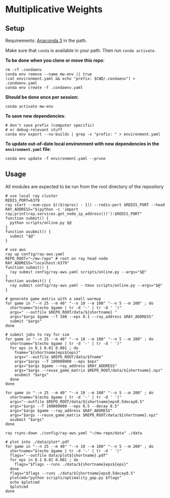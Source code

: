 # Multiplicative Weights

## Setup

Requirements: [Anaconda 3](https://www.anaconda.com/distribution/) in the path.

Make sure that `conda` is available in your path. Then run `conda activate`.

**To be done when you clone or move this repo**:
```
rm -rf .condaenv
conda env remove --name mw-env || true
(cat environment.yaml && echo "prefix: $CWD/.condaenv") > .condaenv.yaml
conda env create -f .condaenv.yaml
```

**Should be done once per session:**
```
conda activate mw-env
```

**To save new dependencies**:
```
# don't save prefix (computer specific)
# or debug-relevant stuff
conda env export --no-builds | grep -v "prefix: " > environment.yaml
```

**To update out-of-date local environment with new dependencies in the `environment.yaml` file**:
```
conda env update -f environment.yaml --prune
```

## Usage

All modules are expected to be run from the root directory of the repository

```
# use local ray cluster
REDIS_PORT=6379
ray start --num-cpus $(($(nproc) - 1)) --redis-port $REDIS_PORT --head
RAY_ADDRESS="$(python -c 'import ray;print(ray.services.get_node_ip_address())'):$REDIS_PORT"
function submit() {
  python scripts/online.py $@
}
function asubmit() {
  submit "$@"
}

# use aws
ray up config/ray-aws.yaml
REPO_ROOT="~/mw-repo" # root on ray head node
RAY_ADDRESS="localhost:6379"
function submit() {
  ray submit config/ray-aws.yaml scripts/online.py --args="$@"
}
function asubmit() {
  ray submit config/ray-aws.yaml --tmux scripts/online.py --args="$@"
}

# generate game matrix with a small warmup
for game in "--n 25 --m 40" "--n 10 --m 100" "--n 5 --m 200" ; do
  shortname="$(echo $game | tr -d '-' | tr -d ' ')"
  args=" --outfile $REPO_ROOT/data/${shortname} "
  args="$args $game --T 100 --eps 0.1 --ray_address $RAY_ADDRESS"
  submit "$args"
done

# submit jobs to ray for sim
for game in "--n 25 --m 40" "--n 10 --m 100" "--n 5 --m 200" ; do
  shortname="$(echo $game | tr -d '-' | tr -d ' ')"
  for eps in 0.1 0.01 0.001 ; do 
    fname="${shortname}eps${eps}"
    args="--outfile $REPO_ROOT/data/$fname"
    args="$args --T 100000000 --eps $eps"
    args="$args $game --ray_address $RAY_ADDRESS"
    args="$args --reuse_game_matrix $REPO_ROOT/data/${shortname}.npz"
    asubmit "$args"
  done
done

for game in "--n 25 --m 40" "--n 10 --m 100" "--n 5 --m 200" ; do
  shortname="$(echo $game | tr -d '-' | tr -d ' ')"
  args="--outfile $REPO_ROOT/data/${shortname}eps0.5decay0.5"
  args="$args --T 100000000 --eps 0.5 --decay 0.5"
  args="$args $game --ray_address $RAY_ADDRESS"
  args="$args --reuse_game_matrix $REPO_ROOT/data/${shortname}.npz"
  asubmit "$args"
done

ray rsync-down ./config/ray-aws.yaml "~/mw-repo/data" ./data

# plot into ./data/plot*.pdf
for game in "--n 25 --m 40" "--n 10 --m 100" "--n 5 --m 200" ; do
  shortname="$(echo $game | tr -d '-' | tr -d ' ')"
  flags="--outfile data/plot${shortname}.pdf"
  for eps in 0.1 0.01 0.001 ; do 
    flags="$flags --runs ./data/${shortname}eps${eps}"
  done
  flags="$flags --runs ./data/${shortname}eps0.5decay0.5"
  plotcmd="python scripts/optimality_gap.py $flags"
  echo $plotcmd
  $plotcmd
done
```
